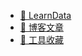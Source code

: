 - [🚀 LearnData](https://yuukawang.github.io/LearnData/)
- [📝 博客文章](https://yuukawang.github.io/LearnData/blog.html)
- [🔨 工具收藏](https://nav.newzone.top/)
